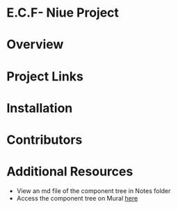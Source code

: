 # E.C.F- Niue Project

# Overview

# Project Links

# Installation

# Contributors

# Additional Resources

- View an md file of the component tree in Notes folder
- Access the component tree on Mural [here](https://app.mural.co/invitation/mural/niueclientproject8578/1656342195507?sender=u0be897b7931cfb00fb096975&key=3719cda3-f1d6-40b9-9d69-4a52d3cc588d)
